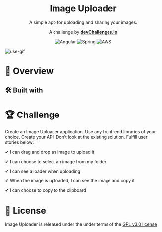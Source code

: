 <div align="center">

# Image Uploader


A simple app for uploading and sharing your images.

A challenge by **[devChallenges.io](devChallenges.io)**


![Angular](https://img.shields.io/badge/angular-%23DD0031.svg?style=for-the-badge&logo=angular&logoColor=white)
![Spring](https://img.shields.io/badge/spring-%236DB33F.svg?style=for-the-badge&logo=spring&logoColor=white)
![AWS](https://img.shields.io/badge/AWS-%23FF9900.svg?style=for-the-badge&logo=amazon-aws&logoColor=white)



</div>

![use-gif]

# 🔎 Overview 

## 🛠 Built with

# 🏆 Challenge 

 Create an Image Uploader application. Use any front-end libraries of your choice. Create your API. Don’t look at the existing solution. Fulfill user stories below:

 ✔ I can drag and drop an image to upload it 
 
 ✔ I can choose to select an image from my folder 
 
 ✔ I can see a loader when uploading

 ✔ When the image is uploaded, I can see the image and copy it

 ✔ I can choose to copy to the clipboard

# 📘 License

Image Uploader is released under the under terms of the [GPL v3.0 license](LICENSE) 

[use-gif]: https://user-images.githubusercontent.com/72250839/187991907-93d79e66-648b-4f83-8678-d20e71f95843.gif
[build-badge]: https://img.shields.io/github/workflow/status/ElliotLuque/image-uploader/CI
[license-badge]: https://img.shields.io/github/license/ElliotLuque/image-uploader
